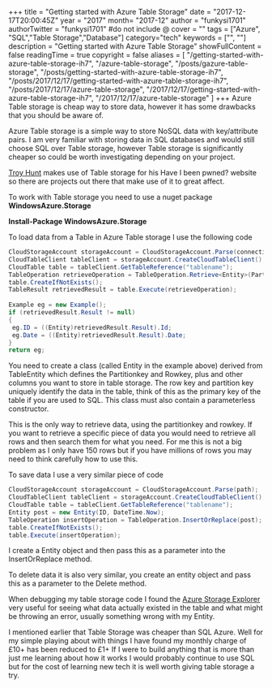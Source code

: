 +++
title = "Getting started with Azure Table Storage"
date = "2017-12-17T20:00:45Z"
year = "2017"
month= "2017-12"
author = "funkysi1701"
authorTwitter = "funkysi1701" #do not include @
cover = ""
tags = ["Azure", "SQL","Table Storage","Database"]
category="tech"
keywords = ["", ""]
description =  "Getting started with Azure Table Storage"
showFullContent = false
readingTime = true
copyright = false
aliases = [
    "/getting-started-with-azure-table-storage-ih7",
    "/azure-table-storage",
    "/posts/gazure-table-storage",
    "/posts/getting-started-with-azure-table-storage-ih7",
    "/posts/2017/12/17/getting-started-with-azure-table-storage-ih7",
    "/posts/2017/12/17/azure-table-storage",
    "/2017/12/17/getting-started-with-azure-table-storage-ih7",
    "/2017/12/17/azure-table-storage"
]
+++
Azure Table storage is cheap way to store data, however it has some drawbacks that you should be aware of.

Azure Table storage is a simple way to store NoSQL data with key/attribute pairs. I am very familiar with storing data in SQL databases and would still choose SQL over Table storage, however Table storage is significantly cheaper so could be worth investigating depending on your project.

[Troy Hunt](https://www.troyhunt.com/working-with-154-million-records-on/) makes use of Table storage for his Have I been pwned? website so there are projects out there that make use of it to great affect.

To work with Table storage you need to use a nuget package **WindowsAzure.Storage**

**Install-Package WindowsAzure.Storage**

To load data from a Table in Azure Table storage I use the following code

```csharp
CloudStorageAccount storageAccount = CloudStorageAccount.Parse(connectionString);
CloudTableClient tableClient = storageAccount.CreateCloudTableClient();
CloudTable table = tableClient.GetTableReference("tablename");
TableOperation retrieveOperation = TableOperation.Retrieve<Entity>(PartitionKey, Rowkey);
table.CreateIfNotExists();
TableResult retrievedResult = table.Execute(retrieveOperation);
 
Example eg = new Example();
if (retrievedResult.Result != null)
{
 eg.ID = ((Entity)retrievedResult.Result).Id;
 eg.Date = ((Entity)retrievedResult.Result).Date;
}
return eg;
```

You need to create a class (called Entity in the example above) derived from TableEntity which defines the Partitionkey and Rowkey, plus and other columns you want to store in table storage. The row key and partition key uniquely identify the data in the table, think of this as the primary key of the table if you are used to SQL. This class must also contain a parameterless constructor.

This is the only way to retrieve data, using the partitionkey and rowkey. If you want to retrieve a specific piece of data you would need to retrieve all rows and then search them for what you need. For me this is not a big problem as I only have 150 rows but if you have millions of rows you may need to think carefully how to use this.

To save data I use a very similar piece of code

```csharp
CloudStorageAccount storageAccount = CloudStorageAccount.Parse(path);
CloudTableClient tableClient = storageAccount.CreateCloudTableClient();
CloudTable table = tableClient.GetTableReference("tablename");
Entity post = new Entity(ID, DateTime.Now); 
TableOperation insertOperation = TableOperation.InsertOrReplace(post);
table.CreateIfNotExists();
table.Execute(insertOperation);
```

I create a Entity object and then pass this as a parameter into the InsertOrReplace method.

To delete data it is also very similar, you create an entity object and pass this as a parameter to the Delete method.

When debugging my table storage code I found the [Azure Storage Explorer](https://azure.microsoft.com/en-gb/features/storage-explorer/) very useful for seeing what data actually existed in the table and what might be throwing an error, usually something wrong with my Entity.

I mentioned earlier that Table Storage was cheaper than SQL Azure. Well for my simple playing about with things I have found my monthly charge of £10+ has been reduced to £1+ If I were to build anything that is more than just me learning about how it works I would probably continue to use SQL but for the cost of learning new tech it is well worth giving table storage a try.